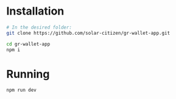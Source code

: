 # Installation

```bash
# In the desired folder:
git clone https://github.com/solar-citizen/gr-wallet-app.git

cd gr-wallet-app
npm i
```

# Running

```bash
npm run dev
```
